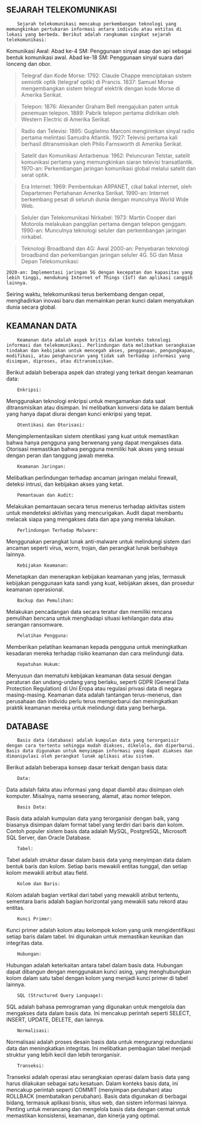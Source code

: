   ## SEJARAH TELEKOMUNIKASI

        Sejarah telekomunikasi mencakup perkembangan teknologi yang memungkinkan pertukaran informasi antara individu atau entitas di lokasi yang berbeda. Berikut adalah rangkuman singkat sejarah telekomunikasi:
  Komunikasi Awal:
  Abad ke-4 SM: Penggunaan sinyal asap dan api sebagai bentuk komunikasi awal.
  Abad ke-18 SM: Penggunaan sinyal suara dari lonceng dan obor.
  
> Telegraf dan Kode Morse:
  1792: Claude Chappe menciptakan sistem semiotik optik (telegraf optik) di Prancis.
  1837: Samuel Morse mengembangkan sistem telegraf elektrik dengan kode Morse di Amerika Serikat.
  
> Telepon:
  1876: Alexander Graham Bell mengajukan paten untuk penemuan telepon.
  1889: Pabrik telepon pertama didirikan oleh Western Electric di Amerika Serikat.

> Radio dan Televisi:
  1895: Guglielmo Marconi mengirimkan sinyal radio pertama melintasi Samudra Atlantik.
  1927: Televisi pertama kali berhasil ditransmisikan oleh Philo Farnsworth di Amerika Serikat.

> Satelit dan Komunikasi Antarbenua:
  1962: Peluncuran Telstar, satelit komunikasi pertama yang memungkinkan siaran televisi transatlantik.
  1970-an: Perkembangan jaringan komunikasi global melalui satelit dan serat optik.

> Era Internet:
  1969: Pembentukan ARPANET, cikal bakal internet, oleh Departemen Pertahanan Amerika Serikat.
  1990-an: Internet berkembang pesat di seluruh dunia dengan munculnya World Wide Web.

> Seluler dan Telekomunikasi Nirkabel:
  1973: Martin Cooper dari Motorola melakukan panggilan pertama dengan telepon genggam.
  1990-an: Munculnya teknologi seluler dan perkembangan jaringan nirkabel.

> Teknologi Broadband dan 4G:
  Awal 2000-an: Penyebaran teknologi broadband dan perkembangan jaringan seluler 4G.
  5G dan Masa Depan Telekomunikasi:

    2020-an: Implementasi jaringan 5G dengan kecepatan dan kapasitas yang lebih tinggi, mendukung Internet of Things (IoT) dan aplikasi canggih lainnya.
Seiring waktu, telekomunikasi terus berkembang dengan cepat, menghadirkan inovasi baru dan memainkan peran kunci dalam menyatukan dunia secara global.

## KEAMANAN DATA

        Keamanan data adalah aspek kritis dalam konteks teknologi informasi dan telekomunikasi. Perlindungan data melibatkan serangkaian tindakan dan kebijakan untuk mencegah akses, penggunaan, pengungkapan, modifikasi, atau penghancuran yang tidak sah terhadap informasi yang disimpan, diproses, atau ditransmisikan.

Berikut adalah beberapa aspek dan strategi yang terkait dengan keamanan data:

        Enkripsi:
Menggunakan teknologi enkripsi untuk mengamankan data saat ditransmisikan atau disimpan. Ini melibatkan konversi data ke dalam bentuk yang hanya dapat diurai dengan kunci enkripsi yang tepat.
        
        Otentikasi dan Otorisasi:
Mengimplementasikan sistem otentikasi yang kuat untuk memastikan bahwa hanya pengguna yang berwenang yang dapat mengakses data. Otorisasi memastikan bahwa pengguna memiliki hak akses yang sesuai dengan peran dan tanggung jawab mereka.
        
        Keamanan Jaringan:
Melibatkan perlindungan terhadap ancaman jaringan melalui firewall, deteksi intrusi, dan kebijakan akses yang ketat.
        
        Pemantauan dan Audit:
Melakukan pemantauan secara terus menerus terhadap aktivitas sistem untuk mendeteksi aktivitas yang mencurigakan. Audit dapat membantu melacak siapa yang mengakses data dan apa yang mereka lakukan.
       
        Perlindungan Terhadap Malware:
Menggunakan perangkat lunak anti-malware untuk melindungi sistem dari ancaman seperti virus, worm, trojan, dan perangkat lunak berbahaya lainnya.
       
        Kebijakan Keamanan:
Menetapkan dan menerapkan kebijakan keamanan yang jelas, termasuk kebijakan penggunaan kata sandi yang kuat, kebijakan akses, dan prosedur keamanan operasional.
     
        Backup dan Pemulihan:
Melakukan pencadangan data secara teratur dan memiliki rencana pemulihan bencana untuk menghadapi situasi kehilangan data atau serangan ransomware.
       
        Pelatihan Pengguna:
Memberikan pelatihan keamanan kepada pengguna untuk meningkatkan kesadaran mereka terhadap risiko keamanan dan cara melindungi data.
        
        Kepatuhan Hukum:
Menyusun dan mematuhi kebijakan keamanan data sesuai dengan peraturan dan undang-undang yang berlaku, seperti GDPR (General Data Protection Regulation) di Uni Eropa atau regulasi privasi data di negara masing-masing.
Keamanan data adalah tantangan terus-menerus, dan perusahaan dan individu perlu terus memperbarui dan meningkatkan praktik keamanan mereka untuk melindungi data yang berharga.

## DATABASE
        Basis data (database) adalah kumpulan data yang terorganisir dengan cara tertentu sehingga mudah diakses, dikelola, dan diperbarui. Basis data digunakan untuk menyimpan informasi yang dapat diakses dan dimanipulasi oleh perangkat lunak aplikasi atau sistem.
Berikut adalah beberapa konsep dasar terkait dengan basis data:

        Data:
Data adalah fakta atau informasi yang dapat diambil atau disimpan oleh komputer. Misalnya, nama seseorang, alamat, atau nomor telepon.
       
        Basis Data:
Basis data adalah kumpulan data yang terorganisir dengan baik, yang biasanya disimpan dalam format tabel yang terdiri dari baris dan kolom. Contoh populer sistem basis data adalah MySQL, PostgreSQL, Microsoft SQL Server, dan Oracle Database.
       
        Tabel:
Tabel adalah struktur dasar dalam basis data yang menyimpan data dalam bentuk baris dan kolom. Setiap baris mewakili entitas tunggal, dan setiap kolom mewakili atribut atau field.
       
        Kolom dan Baris:
Kolom adalah bagian vertikal dari tabel yang mewakili atribut tertentu, sementara baris adalah bagian horizontal yang mewakili satu rekord atau entitas.
      
        Kunci Primer:
Kunci primer adalah kolom atau kelompok kolom yang unik mengidentifikasi setiap baris dalam tabel. Ini digunakan untuk memastikan keunikan dan integritas data.
       
        Hubungan:
Hubungan adalah keterkaitan antara tabel dalam basis data. Hubungan dapat dibangun dengan menggunakan kunci asing, yang menghubungkan kolom dalam satu tabel dengan kolom yang menjadi kunci primer di tabel lainnya.
      
        SQL (Structured Query Language):
SQL adalah bahasa pemrograman yang digunakan untuk mengelola dan mengakses data dalam basis data. Ini mencakup perintah seperti SELECT, INSERT, UPDATE, DELETE, dan lainnya.
      
        Normalisasi:
Normalisasi adalah proses desain basis data untuk mengurangi redundansi data dan meningkatkan integritas. Ini melibatkan pembagian tabel menjadi struktur yang lebih kecil dan lebih terorganisir.
      
        Transeksi:
Transeksi adalah operasi atau serangkaian operasi dalam basis data yang harus dilakukan sebagai satu kesatuan. Dalam konteks basis data, ini mencakup perintah seperti COMMIT (menyimpan perubahan) atau ROLLBACK (membatalkan perubahan).
Basis data digunakan di berbagai bidang, termasuk aplikasi bisnis, situs web, dan sistem informasi lainnya. Penting untuk merancang dan mengelola basis data dengan cermat untuk memastikan konsistensi, keamanan, dan kinerja yang optimal.
